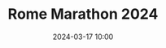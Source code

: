---
title: Rome Marathon 2024
location: Rome, Italy
date: 2024-03-17 10:00
latitude: 41.890180
longitude: 12.492310
results:
results:
  - place: TBC
    name: David Carroll
    time: 2.49.41
    category: MS
    note: Personal Best
---